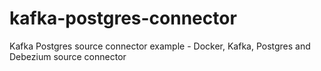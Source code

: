 # kafka-postgres-connector
Kafka Postgres source connector example - Docker, Kafka, Postgres and Debezium source connector
